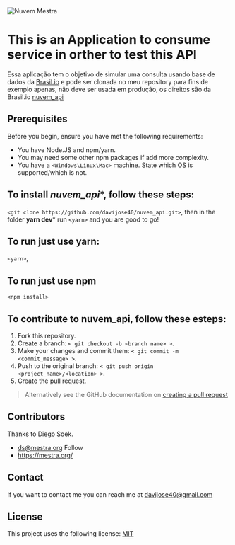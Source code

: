 
<img src="https://i.imgur.com/Z4qkMQi.png" alt="Nuvem Mestra">

<!-- name the thing -->
# This is an Application to consume service in orther to test this API

<!-- summary -->
Essa aplicação tem o objetivo de simular uma consulta usando base de dados da
[Brasil.io](https://brasil.io/api/dataset/covid19/) e pode ser clonada no meu repository para fins de exemplo apenas, não deve ser usada em produção, os direitos são da Brasil.io
[nuvem_api](https://github.com/davijose40/nuvem_api.git)

<!-- Prerequisites -->
## Prerequisites
Before you begin, ensure you have met the following requirements:
* You have  Node.JS and npm/yarn.
* You may need some other npm packages if add more complexity.
* You have a `<Windows\Linux\Mac>` machine. State which OS is supported/which is not.


<!-- How to install the thing -->
## To install *nuvem_api**, follow these steps:
`<git clone https://github.com/davijose40/nuvem_api.git>`, then in the folder **yarn dev*** run `<yarn>` and you are good to go!

<!-- How to use the thing -->
## To run just use yarn:
`<yarn>`,
## To run just use npm
`<npm install>`


<!-- How to contribute to the thing -->
## To contribute to **nuvem_api**, follow these esteps:
1. Fork this repository.
2. Create a branch: `< git checkout -b <branch name> >`.
3. Make your changes and commit them: `< git commit -m <commit_message> >`.
4. Push to the original branch: `< git push origin <project_name>/<location> >`.
5. Create the pull request.

> Alternatively see the GitHub documentation on [creating a pull request](https://help.github.com/en/github/collaborating-with-issues-and-pull-requests/creating-a-pull-request)

<!-- Add contributors -->
## Contributors
Thanks to Diego Soek.
* ds@mestra.org
Follow
* https://mestra.org/


<!-- Add acknowledgements -->




<!-- Contact information -->
## Contact
If you want to contact me you can reach me at davijose40@gmail.com


<!-- Add licence information -->
## License
This project uses the following license: [MIT](hhttps://opensource.org/licenses/MIT)
